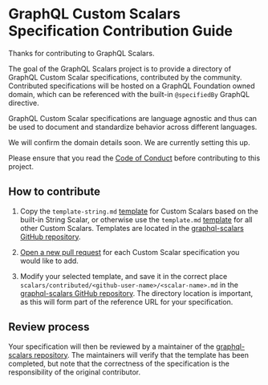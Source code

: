 # GraphQL Custom Scalars Specification Contribution Guide

Thanks for contributing to GraphQL Scalars.

The goal of the GraphQL Scalars project is to provide a directory of GraphQL
Custom Scalar specifications, contributed by the community. Contributed
specifications will be hosted on a GraphQL Foundation owned domain, which can be
referenced with the built-in `@specifiedBy` GraphQL directive.

GraphQL Custom Scalar specifications are language agnostic and thus can be used
to document and standardize behavior across different languages.

We will confirm the domain details soon. We are currently setting this up.

Please ensure that you read the [Code of Conduct](CODE_OF_CONDUCT.md) before
contributing to this project.

## How to contribute

1. Copy the `template-string.md`
   [template](https://github.com/graphql/graphql-scalars/blob/main/scalars/template-string.md)
   for Custom Scalars based on the built-in String Scalar, or otherwise use the
   `template.md`
   [template](https://github.com/graphql/graphql-scalars/blob/main/scalars/template.md)
   for all other Custom Scalars. Templates are located in the
   [graphql-scalars GitHub repository](https://github.com/graphql/graphql-scalars/tree/main/scalars).

2. [Open a new pull request](https://github.com/graphql/graphql-scalars/pulls)
   for each Custom Scalar specification you would like to add.

3. Modify your selected template, and save it in the correct place
   `scalars/contributed/<github-user-name>/<scalar-name>.md` in the
   [graphql-scalars GitHub repository](https://github.com/graphql/graphql-scalars/tree/main/scalars/contributed).
   The directory location is important, as this will form part of the reference
   URL for your specification.

## Review process

Your specification will then be reviewed by a maintainer of the
[graphql-scalars repository](https://github.com/graphql/graphql-scalars). The
maintainers will verify that the template has been completed, but note that the
correctness of the specification is the responsibility of the original
contributor.

